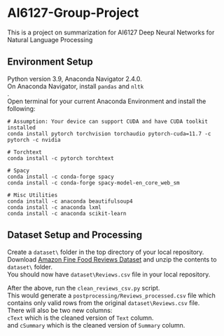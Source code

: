 # AI6127-Group-Project
This is a project on summarization for AI6127 Deep Neural Networks for Natural Language Processing

## Environment Setup
Python version 3.9, Anaconda Navigator 2.4.0.<br>
On Anaconda Navigator, install ```pandas``` and ```nltk```<br>.
<br>
Open terminal for your current Anaconda Environment and install the following:
```
# Assumption: Your device can support CUDA and have CUDA toolkit installed
conda install pytorch torchvision torchaudio pytorch-cuda=11.7 -c pytorch -c nvidia

# Torchtext
conda install -c pytorch torchtext

# Spacy
conda install -c conda-forge spacy
conda install -c conda-forge spacy-model-en_core_web_sm

# Misc Utilities
conda install -c anaconda beautifulsoup4
conda install -c anaconda lxml
conda install -c anaconda scikit-learn
```

## Dataset Setup and Processing
Create a ```dataset\``` folder in the top directory of your local repository.<br>
Download [Amazon Fine Food Reviews Dataset](https://www.kaggle.com/datasets/snap/amazon-fine-food-reviews) and unzip the contents to ```dataset\``` folder.<br>
You should now have ```dataset\Reviews.csv``` file in your local repository.<br>

After the above, run the ```clean_reviews_csv.py``` script.<br>
This would generate a ```postprocessing/Reviews_processed.csv``` file which contains only valid rows from the original ```dataset\Reviews.csv``` file.<br>
There will also be two new columns:<br>
```cText``` which is the cleaned version of ```Text``` column.<br>
and ```cSummary``` which is the cleaned version of ```Summary``` column.<br>

